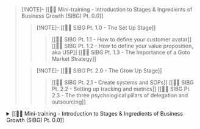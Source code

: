 > [!NOTE]- [[👨‍🎓 Mini-training - Introduction to Stages & Ingredients of Business Growth (SIBG) Pt. 0.0]]
 >> [!NOTE]- [[👨‍🎓 SIBG Pt. 1.0 - The Set Up Stage]]
>>> [[👨‍🎓 SIBG Pt. 1.1 - How to define your customer avatar]]
>>>[[👨‍🎓 SIBG Pt. 1.2 - How to define your value proposition, aka USP]]
>>>[[👨‍🎓 SIBG Pt. 1.3 - The Importance of a Goto Market Strategy]]
>
>> [!NOTE]- [[👨‍🎓 SIBG Pt. 2.0 - The Grow Up Stage]]
>>> [[👨‍🎓 SIBG Pt. 2.1 - Create systems and SOPs]]
>>> [[👨‍🎓 SIBG Pt. 2.2 - Setting up tracking and metrics]]
>>> [[👨‍🎓 SIBG Pt. 2.3 - The three psychological pillars of delegation and outsourcing]]


<details>
    <summary>[[👨‍🎓 Mini-training - Introduction to Stages &amp; Ingredients of Business Growth (SIBG) Pt. 0.0]]</summary>
    <p>The Zebra did it!</p>
</details>



